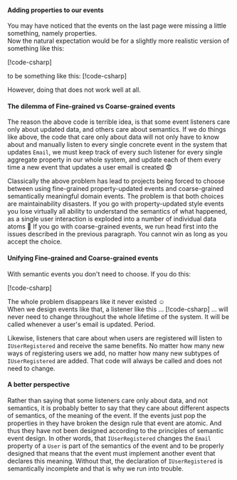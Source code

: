﻿#### Adding properties to our events
You may have noticed that the events on the last page were missing a little something, namely properties.\
Now the natural expectation would be for a slightly more realistic version of something like this:

[!code-csharp[](property-updated-events.cs#IUserCreated)]

to be something like this:
[!code-csharp[](property-updated-events.cs#IUserEmailEventsNaive)]

However, doing that does not work well at all.

#### The dilemma of Fine-grained vs Coarse-grained events
The reason the above code is terrible idea, is that some event listeners care only about updated data, and others care about semantics. If we do things like above, the code that care only about data will not only have to know about and manually listen to every single concrete event in the system that updates `Email`, we must keep track of every such listener for every single aggregate property in our whole system, and update  each of them every time a new event that updates a user email is created :fearful:

Classically the above problem has lead to projects being forced to choose between using fine-grained property-updated events and coarse-grained semantically meaningful domain events. The problem is that both choices are maintainability disasters. If you go with property-updated style events you lose virtually all ability to understand the semantics of what happened, as a single user interaction is exploded into a number of individual data atoms :grimacing: If you go with coarse-grained events, we run head first into the issues described in the previous paragraph. You cannot win as long as you accept the choice. 

#### Unifying Fine-grained and Coarse-grained events
With semantic events you don't need to choose. If you do this: 

[!code-csharp[](property-updated-events.cs#IUserEmailEventsWorking)]

The whole problem disappears like it never existed :relaxed:\
When we design events like that, a listener like this ...
[!code-csharp[](property-updated-events.cs#EmailPropertyUpdatedListener)]
... will never need to change throughout the whole lifetime of the system. It will be called whenever a user's email is updated. Period.

Likewise, listeners that care about when users are registered will listen to `IUserRegistered` and receive the same benefits. No matter how many new ways of registering users we add, no matter how many new subtypes of `IUserRegistered` are added. That code will always be called and does not need to change.

#### A better perspective
Rather than saying that some listeners care only about data, and not semantics, it is probably better to say that they care about different aspects of semantics, of the meaning of the event. If the events just pop the properties in they have broken the design rule that event are atomic. And thus they have not been designed according to the principles of semantic event design. In other words, that `IUserRegistered` changes the `Email` property of a `User` is part of the semantics of the event and to be properly designed that means that the event must implement another event that declares this meaning. Without that, the declaration of `IUserRegistered` is semantically incomplete and that is why we run into trouble.

